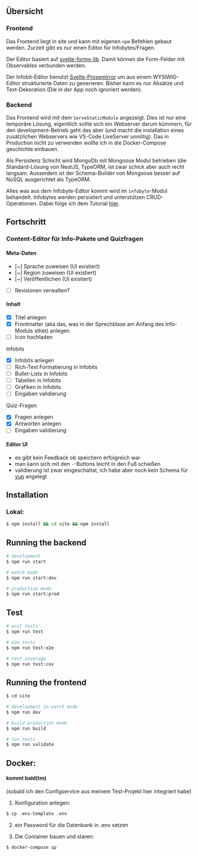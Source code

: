 
## Übersicht

### Frontend

Das Frontend liegt in site und kann mit eigenen ```npm``` Befehlen gebaut werden. Zurzeit gibt es nur einen Editor für Infobytes/Fragen. 

Der Editor basiert auf [svelte-forms-lib](https://github.com/tjinauyeung/svelte-forms-lib). Damit können die Form-Felder mit Observables verbunden werden. 

Der Infobit-Editor benutzt [Svelte-Prosemirror](https://github.com/christianheine/prosemirror-svelte) um aus einem WYSIWIG-Editor strukturierte Daten zu generieren. Bisher kann es nur Absätze und Text-Dekoration (Die in der App noch ignoriert werden).

### Backend

Das Frontend wird mit dem ```ServeStaticModule``` angezeigt. Dies ist nur eine temporäre Lösung, eigentlich sollte sich ein Webserver darum kümmern, für den development-Betrieb geht das aber (und macht die installation eines zusätzlichen Webservers wie VS-Code LiveServer unnötig). Das in Production nicht zu verwenden wollte ich in die Docker-Compose geschichte einbauen. 

Als Persistenz Schicht wird MongoDb mit Mongoose Modul betrieben (die Standard-Lösung von NestJS, TypeORM, ist zwar schick aber auch recht langsam. Ausserdem ist der Schema-Builder von Mongoose besser auf NoSQL ausgerichtet als TypeORM.

Alles was aus dem Infobyte-Editor kommt wird im ```infobyte```-Modul behandelt. Infobytes werden persistiert und unterstützen CRUD-Operationen. Dabei folge ich dem Tutorial [hier](https://docs.nestjs.com/techniques/mongodb).

## Fortschritt

### Content-Editor für Info-Pakete und Quizfragen
#### Meta-Daten
- [~] Sprache zuweisen (UI existiert)
- [~] Region zuweisen (UI existiert)
- [~] Veröffentlichen (UI existiert)
- [ ] Revisionen verwalten?

#### Inhalt
- [x] Titel anlegen
- [x] Frontmatter (aka das, was in der Sprechblase am Anfang des Info-Moduls sthet) anlegen
- [ ] Icon hochladen

Infobits
- [x] Infobits anlegen
- [ ] Rich-Text Formatierung in Infobits
- [ ] Bullet-Lists in Infobits
- [ ] Tabellen in Infobits 
- [ ] Grafiken in Infobits 
- [ ] Eingaben validierung

Quiz-Fragen
- [x] Fragen anlegen
- [x] Antworten anlegen
- [ ] Eingaben validierung

#### Editor UI 
- es gibt kein Feedback ob speichern erfolgreich war
- man kann sich mit den ```-```-Buttons leicht in den Fuß schießen
- validierung ist zwar eingeschaltat, ich habe aber noch kein Schema für [yup](https://svelte-forms-lib-sapper-docs.now.sh/yup) angelegt

## Installation

### Lokal:

```bash
$ npm install && cd site && npm install 
```


## Running the backend

```bash
# development
$ npm run start

# watch mode
$ npm run start:dev

# production mode
$ npm run start:prod
```

## Test

```bash
# unit tests
$ npm run test

# e2e tests
$ npm run test:e2e

# test coverage
$ npm run test:cov
```

## Running the frontend

```bash
$ cd site

# development in watch mode
$ npm run dev

# build production mode
$ npm run build

# run tests
$ npm run validate
```

## Docker:
#### kommt bald(tm)
(sobald ich den Configservice aus meinem Test-Projekt hier integriert habe)

1. Konfiguration anlegen:
```bash
$ cp .env-template .env 
```

2. ein Password für die Datenbank in .env setzen

3. Die Container bauen und staren: 
```bash
$ docker-compose up
```